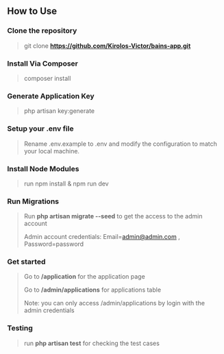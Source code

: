 ## How to Use

### Clone the repository

> git clone **https://github.com/Kirolos-Victor/bains-app.git**

### Install Via Composer

> composer install

### Generate Application Key

> php artisan key:generate

### Setup your .env file

> Rename .env.example to .env and modify the configuration to match your local machine.
>

### Install Node Modules

> run npm install & npm run dev

### Run Migrations

> Run **php artisan migrate --seed** to get the access to the admin account
>
> Admin account credentials: Email=admin@admin.com , Password=password
>

### Get started

> Go to **/application** for the application page
>
> Go to **/admin/applications** for applications table
>
> Note: you can only access /admin/applications by login with the admin credentials

### Testing

> run **php artisan test** for checking the test cases




